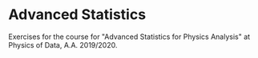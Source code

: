 # Advanced Statistics

Exercises for the course for "Advanced Statistics for Physics Analysis" at Physics of Data, A.A. 2019/2020. 